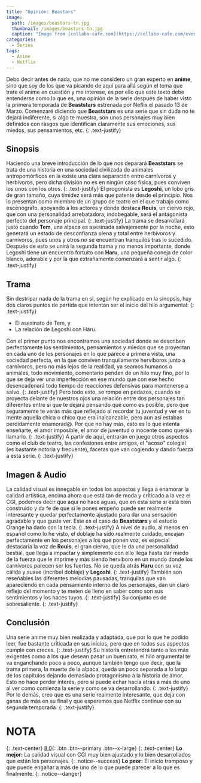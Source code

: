 ```yaml
---
title: "Opinión: Beastars"
image: 
  path: /images/beastars-tn.jpg
  thumbnail: /images/beastars-tn.jpg
  caption: "Image from [collabo-cafe.com](https://collabo-cafe.com/events/collabo/beastars-ten-yurakucho-marui2019/)"
categories:
  - Series
tags:
  - Anime
  - Netflix
---
```


Debo decir antes de nada, que no me considero un gran experto en **anime**, sino que soy de los que va picando de aquí para allá según el tema que trate el anime en cuestión y me interese, es por ello que este texto debe entenderse como lo que es, una opinión de la serie después de haber visto la primera temporada de **Beaststars** estrenada por Neflix el pasado 13 de Marzo.
Comenzaré diciendo que **Beaststars** es una serie que sin duda no te dejará indiferente, si algo te muestra, son unos personajes muy bien definidos con rasgos que identifican claramente sus emociones, sus miedos, sus pensamientos, etc.
{: .text-justify}

<!--more-->

## Sinopsis

Haciendo una breve introducción de lo que nos deparará **Beaststars** se trata de una historia en una sociedad civilizada de animales antropomórficos en la existe una clara separación entre carnívoros y herbívoros, pero dicha división no es en ningún caso física, pues conviven los unos con los otros.
{: .text-justify}
El progonista es **Legoshi**, un lobo gris de gran tamaño, cuya tímidez será más que patente desde el principio. Nos lo presentan como miembro de un grupo de teatro en el que trabajo como escenógrafo, apoyando a los actores y donde destaca **Rouis**, un ciervo rojo,
que con una personalidad arrebatadora, indobegable, será el antagonista perfecto del personaje principal.
{: .text-justify}
La trama se desarrollará justo cuando **Tem**, una alpaca es asesinada salvajemente por la noche, esto generará un estado de desconfianza plena y total entre herbívoros y carnívoros, pues unos y otros no se encuentran tranquilos tras lo sucedido. Después de esto se unirá la segunda trama y no menos importante, donde Legoshi tiene un encuentro fortuito con **Haru**, una pequeña coneja de color blanco, adorable y por la que extrañamente comenzará a sentir algo.
{: .text-justify}

## Trama

Sin destripar nada de la trama en sí, según he explicado en la sinopsis, hay dos claros puntos de partida que intentan ser el inicio del hilo argumental:
{: .text-justify}
* El asesinato de Tem, y
* La relación de Legoshi con Haru.

Con el primer punto nos encontramos una sociedad donde se describen perfectamente los sentimientos, pensamientos y miedos que se proyectan en cada uno de los personajes en lo que parece a primera vista, una sociedad perfecta, en la que conviven tranquilamente hervíboros junto a carnívoros, pero no más lejos de la realidad, ya seamos humanos o animales, todo movimiento, comentario penden de un hilo muy fino, por lo que se deja ver una imperfección en ese mundo que con ese hecho desencadenará todo tiempo de reacciones defensivas para mantenerse a salvo.
{: .text-justify}
Pero todo esto, se rompe en pedazos, cuando se proyecta delante de nuestros ojos una relación entre dos personajes tan diferentes entre sí que te dejará pensando qué como es posible, pero que seguramente te verás más que reflejado al recordar tu juventud y ver en tu mente aquella chica o chico que era inalcanzable, pero aun así estabas perdidamente enamorad@. Por que no hay más, esto es lo que intenta enseñarte, el amor imposible, el amor de juventud o inocente como queráis llamarlo.
{: .text-justify}
A partir de aquí, entrarán en juego otros aspectos como el club de teatro, las confesiones entre amigos, el "acoso" colegial (es bastante notoria y frecuente), facetas que van cogiendo y dando fuerza a esta serie.
{: .text-justify}
## Imagen & Audio

La calidad visual es innegable en todos los aspectos y llega a enamorar la calidad artística, encima ahora que está tan de moda y críticado a la vez el CGI, podemos decir que aquí no hace aguas, que en esta serie si está bien construido y da fe de que si le pones empeño puede ser realmente interesante y quedar perfectamente ajustado para dar una sensación agradable y que guste ver. Este es el caso 
de **Beaststars** y el estudio Orange ha dado con la tecla.
{: .text-justify}
A nivel de audio, al menos en español como lo he visto, el doblaje ha sido realmente cuidado, encajan perfectamente en los personajes a los que ponen voz, es especial destacaría la voz de **Rouis**, el gran ciervo, que le da una personalidad bestial, que llega a impactar y simplemente con ello llega hasta dar miedo de la fuerza que le imprime y más siendo hervíboro en un mundo donde los carnívoros parecen ser los fuertes. No se queda atrás **Haru** con su voz cálida y suave (incríbel doblaje) y **Legoshi**.
{: .text-justify}
También son reseñables las diferentes melodías pausadas, tranquilas que van apareciendo en cada pensamiento interno de los personajes, dan un claro reflejo del momento y te meten de lleno en saber como son sus sentimientos y los haces tuyos.
{: .text-justify}
Su conjunto es de sobresaliente.
{: .text-justify}
## Conclusión

Una serie anime muy bien realizada y adaptada, que por lo que he podido leer, fue bastante críticada en sus inicios, pero que en todos sus aspectos cumple con creces.
{: .text-justify}
Su historia entretendrá tanto a los más exigentes como a los que desean pasar un buen rato, el hilo argumental te va enganchando poco a poco, aunque también tengo que decir, que la trama primera, la muerte de la alpaca, queda un poco separada a lo largo de los capítulos dejando demasiado protagonismo a la historia de amor. Esto no hace perder interés, pero si puede echar hacía atrás a más de uno al ver como comienza la serie y como se va desarrollando.
{: .text-justify}
Por lo demás, creo que es una serie realmente interesante, que deja con ganas de más en su final y que esperemos que Netflix continue con su segunda temporada.
{: .text-justify}
# NOTA
{: .text-center}
[8.0](#){: .btn .btn--primary .btn--x-large}
{: .text-center}
**Lo mejor:** La calidad visual con CGI muy bien ajustado y lo bien desarrollados que están los personajes.
{: .notice--success}
**Lo peor:** El inicio tramposo y que puede engañar a más de uno de lo que puede parecer a lo que es finalmente.
{: .notice--danger}
